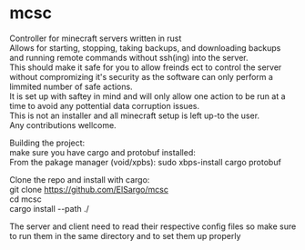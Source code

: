 # mcsc
Controller for minecraft servers written in rust \
Allows for starting, stopping, taking backups, and downloading backups and running remote commands without ssh(ing) into the server.\
This should make it safe for you to allow freinds ect to control the server without compromizing it's security as the software can only perform a limmited number of safe actions. \
It is set up with saftey in mind and will only allow one action to be run at a time to avoid any pottential data corruption issues.\
This is not an installer and all minecraft setup is left up-to the user. \
Any contributions wellcome.

Building the project:\
make sure you have cargo and protobuf installed: \
From the pakage manager (void/xpbs): sudo xbps-install cargo protobuf 

Clone the repo and install with cargo: \
git clone https://github.com/ElSargo/mcsc \
cd mcsc \
cargo install --path ./ 

The server and client need to read their respective config files so make sure to run them in the same directory and to set them up properly
